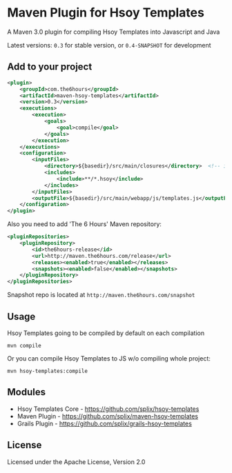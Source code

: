 Maven Plugin for Hsoy Templates
===============================

A Maven 3.0 plugin for compiling Hsoy Templates into Javascript and Java

Latest versions: `0.3` for stable version, or `0.4-SNAPSHOT` for development

Add to your project
-------------------

```xml
<plugin>
    <groupId>com.the6hours</groupId>
    <artifactId>maven-hsoy-templates</artifactId>
    <version>0.3</version>
    <executions>
        <execution>
            <goals>
                <goal>compile</goal>
            </goals>
        </execution>
    </executions>
    <configuration>
        <inputFiles>
            <directory>${basedir}/src/main/closures</directory>  <!-- input files -->
            <includes>
                <include>**/*.hsoy</include>
            </includes>
        </inputFiles>
        <outputFile>${basedir}/src/main/webapp/js/templates.js</outputFile> <!-- output file -->
    </configuration>
</plugin>
```

Also you need to add 'The 6 Hours' Maven repository:

```xml
<pluginRepositories>
    <pluginRepository>
        <id>the6hours-release</id>
        <url>http://maven.the6hours.com/release</url>
        <releases><enabled>true</enabled></releases>
        <snapshots><enabled>false</enabled></snapshots>
    </pluginRepository>
</pluginRepositories>
```

Snapshot repo is located at `http://maven.the6hours.com/snapshot`

Usage
-----

Hsoy Templates going to be compiled by default on each compilation
```
mvn compile
```

Or you can compile Hsoy Templates to JS w/o compiling whole project:
```
mvn hsoy-templates:compile
```

Modules
-------

  * Hsoy Templates Core - https://github.com/splix/hsoy-templates
  * Maven Plugin - https://github.com/splix/maven-hsoy-templates
  * Grails Plugin - https://github.com/splix/grails-hsoy-templates

License
-------

Licensed under the Apache License, Version 2.0
